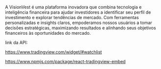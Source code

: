 A VisionVest é uma plataforma inovadora que combina tecnologia e inteligência financeira para ajudar investidores a identificar seu perfil de investimento e explorar tendências de mercado. Com ferramentas personalizadas e insights claros, empoderamos nossos usuários a tomar decisões estratégicas, maximizando resultados e alinhando seus objetivos financeiros às oportunidades do mercado.

link da API:

https://www.tradingview.com/widget/#watchlist

https://www.npmjs.com/package/react-tradingview-embed
